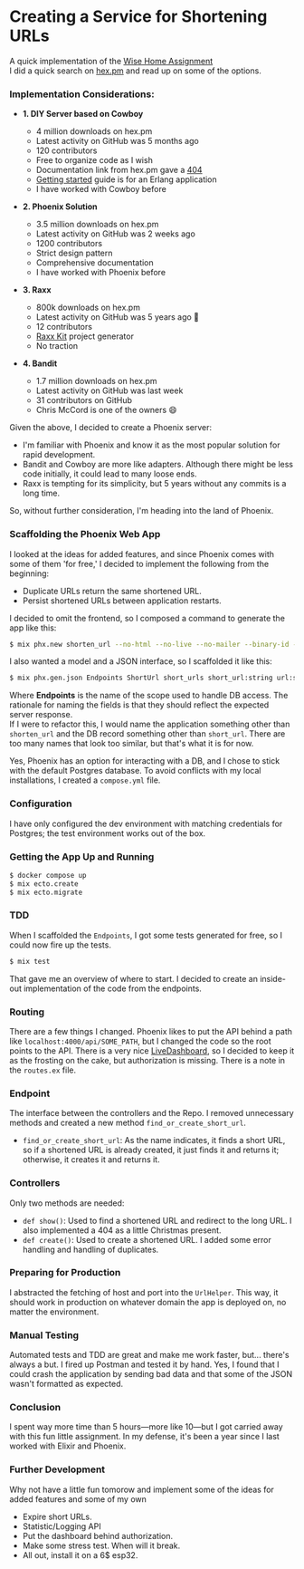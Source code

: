 # Creating a Service for Shortening URLs
A quick implementation of the [Wise Home Assignment](https://gist.github.com/aamikkelsenWH/0adb191e365f9e0ed3540e660a1d706d)
<br>
I did a quick search on [hex.pm](https://hex.pm/packages?search=server&sort=recent_downloads) and read up on some of the options.

### Implementation Considerations:
- **1. DIY Server based on Cowboy**
  - 4 million downloads on hex.pm
  - Latest activity on GitHub was 5 months ago
  - 120 contributors
  - Free to organize code as I wish
  - Documentation link from hex.pm gave a [404](exdocs.pm/cowboy/)
  - [Getting started](https://ninenines.eu/docs/en/cowboy/2.12/guide/getting_started/) guide is for an Erlang application
  - I have worked with Cowboy before

- **2. Phoenix Solution**
  - 3.5 million downloads on hex.pm
  - Latest activity on GitHub was 2 weeks ago
  - 1200 contributors
  - Strict design pattern
  - Comprehensive documentation
  - I have worked with Phoenix before

- **3. Raxx**
  - 800k downloads on hex.pm
  - Latest activity on GitHub was 5 years ago 😬
  - 12 contributors
  - [Raxx Kit](https://github.com/CrowdHailer/raxx_kit) project generator
  - No traction

- **4. Bandit**
  - 1.7 million downloads on hex.pm
  - Latest activity on GitHub was last week
  - 31 contributors on GitHub
  - Chris McCord is one of the owners 😄

Given the above, I decided to create a Phoenix server:
- I'm familiar with Phoenix and know it as the most popular solution for rapid development.
- Bandit and Cowboy are more like adapters. Although there might be less code initially, it could lead to many loose ends.
- Raxx is tempting for its simplicity, but 5 years without any commits is a long time.

So, without further consideration, I'm heading into the land of Phoenix.

### Scaffolding the Phoenix Web App
I looked at the ideas for added features, and since Phoenix comes with some of them 'for free,' I decided to implement the following from the beginning:
- Duplicate URLs return the same shortened URL.
- Persist shortened URLs between application restarts.

I decided to omit the frontend, so I composed a command to generate the app like this:

```bash
$ mix phx.new shorten_url --no-html --no-live --no-mailer --binary-id --no-assets --no-gettext
```

I also wanted a model and a JSON interface, so I scaffolded it like this:

```bash
$ mix phx.gen.json Endpoints ShortUrl short_urls short_url:string url:string
```

Where **Endpoints** is the name of the scope used to handle DB access. The rationale for naming the fields is that they should reflect the expected server response.
<br>
If I were to refactor this, I would name the application something other than `shorten_url` and the DB record something other than `short_url`. There are too many names that look too similar, but that's what it is for now.

Yes, Phoenix has an option for interacting with a DB, and I chose to stick with the default Postgres database. To avoid conflicts with my local installations, I created a `compose.yml` file.

### Configuration
I have only configured the dev environment with matching credentials for Postgres; the test environment works out of the box.

### Getting the App Up and Running
```bash
$ docker compose up
$ mix ecto.create
$ mix ecto.migrate
```

### TDD
When I scaffolded the `Endpoints`, I got some tests generated for free, so I could now fire up the tests.
```bash
$ mix test
```
That gave me an overview of where to start. I decided to create an inside-out implementation of the code from the endpoints.

### Routing
There are a few things I changed. Phoenix likes to put the API behind a path like `localhost:4000/api/SOME_PATH`, but I changed the code so the root points to the API.
There is a very nice [LiveDashboard](http://localhost:4000/dev/dashboard/home), so I decided to keep it as the frosting on the cake, but authorization is missing. There is a note in the `routes.ex` file.

### Endpoint
The interface between the controllers and the Repo. I removed unnecessary methods and created a new method `find_or_create_short_url`.
- `find_or_create_short_url`: As the name indicates, it finds a short URL, so if a shortened URL is already created, it just finds it and returns it; otherwise, it creates it and returns it.

### Controllers
Only two methods are needed:
- `def show()`: Used to find a shortened URL and redirect to the long URL. I also implemented a 404 as a little Christmas present.
- `def create()`: Used to create a shortened URL. I added some error handling and handling of duplicates.

### Preparing for Production
I abstracted the fetching of host and port into the `UrlHelper`. This way, it should work in production on whatever domain the app is deployed on, no matter the environment.

### Manual Testing
Automated tests and TDD are great and make me work faster, but... there's always a but.
I fired up Postman and tested it by hand. Yes, I found that I could crash the application by sending bad data and that some of the JSON wasn't formatted as expected.

### Conclusion
I spent way more time than 5 hours—more like 10—but I got carried away with this fun little assignment.
In my defense, it's been a year since I last worked with Elixir and Phoenix.

### Further Development
Why not have a little fun tomorow and implement some of the ideas for added features and some of my own
- Expire short URLs.
- Statistic/Logging API
- Put the dashboard behind authorization.
- Make some stress test. When will it break.
- All out, install it on a 6$ esp32.